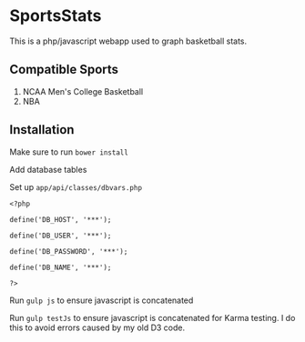 # SportsStats

This is a php/javascript webapp used to graph basketball stats.

## Compatible Sports

1. NCAA Men's College Basketball
2. NBA

## Installation

Make sure to run `bower install`

Add database tables

Set up `app/api/classes/dbvars.php`

`<?php`

`define('DB_HOST', '***');`

`define('DB_USER', '***');`

`define('DB_PASSWORD', '***');`

`define('DB_NAME', '***');`

`?>`

Run `gulp js` to ensure javascript is concatenated

Run `gulp testJs` to ensure javascript is concatenated for Karma testing. I do this to avoid errors caused by my old D3 code.